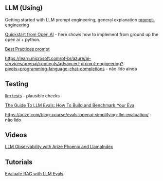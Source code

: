 


## LLM (Using) 
Getting started with LLM prompt engineering, general explanation
[prompt-engineering](https://learn.microsoft.com/en-us/ai/playbook/technology-guidance/generative-ai/working-with-llms/prompt-engineering)

[Quickstart from Open AI](https://platform.openai.com/docs/quickstart) - here shows how to implement from ground up the open ai + python.

[Best Practices prompt](https://help.openai.com/en/articles/6654000-best-practices-for-prompt-engineering-with-the-openai-api)

https://learn.microsoft.com/pt-br/azure/ai-services/openai/concepts/advanced-prompt-engineering?pivots=programming-language-chat-completions - não lido ainda

## Testing 

[llm tests](https://ten10.com/blog/how-to-test-llm-based-chatbots/) - plausible checks

[The Guide To LLM Evals: How To Build and Benchmark Your Eva](https://towardsdatascience.com/llm-evals-setup-and-the-metrics-that-matter-2cc27e8e35f3)

https://arize.com/blog-course/evals-openai-simplifying-llm-evaluation/ - não lido

## Videos

[LLM Observability with Arize Phoenix and LlamaIndex](https://www.youtube.com/watch?v=lr0Z37G1a90)

## Tutorials

[Evaluate RAG with LLM Evals](https://colab.research.google.com/github/Arize-ai/phoenix/blob/main/tutorials/evals/evaluate_rag.ipynb)
